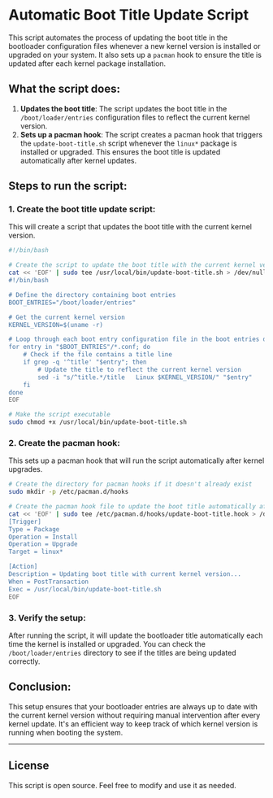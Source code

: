 
# Automatic Boot Title Update Script

This script automates the process of updating the boot title in the bootloader configuration files whenever a new kernel version is installed or upgraded on your system. It also sets up a `pacman` hook to ensure the title is updated after each kernel package installation.

## What the script does:
1. **Updates the boot title**: The script updates the boot title in the `/boot/loader/entries` configuration files to reflect the current kernel version.
2. **Sets up a pacman hook**: The script creates a pacman hook that triggers the `update-boot-title.sh` script whenever the `linux*` package is installed or upgraded. This ensures the boot title is updated automatically after kernel updates.

## Steps to run the script:

### 1. Create the boot title update script:
This will create a script that updates the boot title with the current kernel version.

```bash
#!/bin/bash

# Create the script to update the boot title with the current kernel version
cat << 'EOF' | sudo tee /usr/local/bin/update-boot-title.sh > /dev/null
#!/bin/bash

# Define the directory containing boot entries
BOOT_ENTRIES="/boot/loader/entries"

# Get the current kernel version
KERNEL_VERSION=$(uname -r)

# Loop through each boot entry configuration file in the boot entries directory
for entry in "$BOOT_ENTRIES"/*.conf; do
    # Check if the file contains a title line
    if grep -q '^title' "$entry"; then
        # Update the title to reflect the current kernel version
        sed -i "s/^title.*/title   Linux $KERNEL_VERSION/" "$entry"
    fi
done
EOF

# Make the script executable
sudo chmod +x /usr/local/bin/update-boot-title.sh
```

### 2. Create the pacman hook:
This sets up a pacman hook that will run the script automatically after kernel upgrades.

```bash
# Create the directory for pacman hooks if it doesn't already exist
sudo mkdir -p /etc/pacman.d/hooks

# Create the pacman hook file to update the boot title automatically after kernel updates
cat << 'EOF' | sudo tee /etc/pacman.d/hooks/update-boot-title.hook > /dev/null
[Trigger]
Type = Package
Operation = Install
Operation = Upgrade
Target = linux*

[Action]
Description = Updating boot title with current kernel version...
When = PostTransaction
Exec = /usr/local/bin/update-boot-title.sh
EOF
```

### 3. Verify the setup:
After running the script, it will update the bootloader title automatically each time the kernel is installed or upgraded. You can check the `/boot/loader/entries` directory to see if the titles are being updated correctly.

## Conclusion:
This setup ensures that your bootloader entries are always up to date with the current kernel version without requiring manual intervention after every kernel update. It's an efficient way to keep track of which kernel version is running when booting the system.

---

## License
This script is open source. Feel free to modify and use it as needed.
